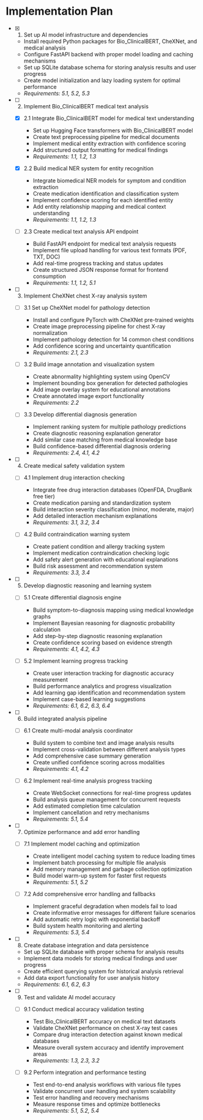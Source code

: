 # Implementation Plan

- [x] 1. Set up AI model infrastructure and dependencies



  - Install required Python packages for Bio_ClinicalBERT, CheXNet, and medical analysis
  - Configure FastAPI backend with proper model loading and caching mechanisms
  - Set up SQLite database schema for storing analysis results and user progress
  - Create model initialization and lazy loading system for optimal performance
  - _Requirements: 5.1, 5.2, 5.3_



- [ ] 2. Implement Bio_ClinicalBERT medical text analysis
  - [x] 2.1 Integrate Bio_ClinicalBERT model for medical text understanding


    - Set up Hugging Face transformers with Bio_ClinicalBERT model
    - Create text preprocessing pipeline for medical documents
    - Implement medical entity extraction with confidence scoring
    - Add structured output formatting for medical findings
    - _Requirements: 1.1, 1.2, 1.3_

  - [x] 2.2 Build medical NER system for entity recognition



    - Integrate biomedical NER models for symptom and condition extraction
    - Create medication identification and classification system
    - Implement confidence scoring for each identified entity
    - Add entity relationship mapping and medical context understanding
    - _Requirements: 1.1, 1.2, 1.3_

  - [ ] 2.3 Create medical text analysis API endpoint
    - Build FastAPI endpoint for medical text analysis requests
    - Implement file upload handling for various text formats (PDF, TXT, DOC)
    - Add real-time progress tracking and status updates
    - Create structured JSON response format for frontend consumption
    - _Requirements: 1.1, 1.2, 5.1_

- [ ] 3. Implement CheXNet chest X-ray analysis system
  - [ ] 3.1 Set up CheXNet model for pathology detection
    - Install and configure PyTorch with CheXNet pre-trained weights
    - Create image preprocessing pipeline for chest X-ray normalization
    - Implement pathology detection for 14 common chest conditions
    - Add confidence scoring and uncertainty quantification
    - _Requirements: 2.1, 2.3_

  - [ ] 3.2 Build image annotation and visualization system
    - Create abnormality highlighting system using OpenCV
    - Implement bounding box generation for detected pathologies
    - Add image overlay system for educational annotations
    - Create annotated image export functionality
    - _Requirements: 2.2_

  - [ ] 3.3 Develop differential diagnosis generation
    - Implement ranking system for multiple pathology predictions
    - Create diagnostic reasoning explanation generator
    - Add similar case matching from medical knowledge base
    - Build confidence-based differential diagnosis ordering
    - _Requirements: 2.4, 4.1, 4.2_

- [ ] 4. Create medical safety validation system
  - [ ] 4.1 Implement drug interaction checking
    - Integrate free drug interaction databases (OpenFDA, DrugBank free tier)
    - Create medication parsing and standardization system
    - Build interaction severity classification (minor, moderate, major)
    - Add detailed interaction mechanism explanations
    - _Requirements: 3.1, 3.2, 3.4_

  - [ ] 4.2 Build contraindication warning system
    - Create patient condition and allergy tracking system
    - Implement medication contraindication checking logic
    - Add safety alert generation with educational explanations
    - Build risk assessment and recommendation system
    - _Requirements: 3.3, 3.4_

- [ ] 5. Develop diagnostic reasoning and learning system
  - [ ] 5.1 Create differential diagnosis engine
    - Build symptom-to-diagnosis mapping using medical knowledge graphs
    - Implement Bayesian reasoning for diagnostic probability calculation
    - Add step-by-step diagnostic reasoning explanation
    - Create confidence scoring based on evidence strength
    - _Requirements: 4.1, 4.2, 4.3_

  - [ ] 5.2 Implement learning progress tracking
    - Create user interaction tracking for diagnostic accuracy measurement
    - Build performance analytics and progress visualization
    - Add learning gap identification and recommendation system
    - Implement case-based learning suggestions
    - _Requirements: 6.1, 6.2, 6.3, 6.4_

- [ ] 6. Build integrated analysis pipeline
  - [ ] 6.1 Create multi-modal analysis coordinator
    - Build system to combine text and image analysis results
    - Implement cross-validation between different analysis types
    - Add comprehensive case summary generation
    - Create unified confidence scoring across modalities
    - _Requirements: 4.1, 4.2_

  - [ ] 6.2 Implement real-time analysis progress tracking
    - Create WebSocket connections for real-time progress updates
    - Build analysis queue management for concurrent requests
    - Add estimated completion time calculation
    - Implement cancellation and retry mechanisms
    - _Requirements: 5.1, 5.4_

- [ ] 7. Optimize performance and add error handling
  - [ ] 7.1 Implement model caching and optimization
    - Create intelligent model caching system to reduce loading times
    - Implement batch processing for multiple file analysis
    - Add memory management and garbage collection optimization
    - Build model warm-up system for faster first requests
    - _Requirements: 5.1, 5.2_

  - [ ] 7.2 Add comprehensive error handling and fallbacks
    - Implement graceful degradation when models fail to load
    - Create informative error messages for different failure scenarios
    - Add automatic retry logic with exponential backoff
    - Build system health monitoring and alerting
    - _Requirements: 5.3, 5.4_

- [ ] 8. Create database integration and data persistence
  - Set up SQLite database with proper schema for analysis results
  - Implement data models for storing medical findings and user progress
  - Create efficient querying system for historical analysis retrieval
  - Add data export functionality for user analysis history
  - _Requirements: 6.1, 6.2, 6.3_

- [ ] 9. Test and validate AI model accuracy
  - [ ] 9.1 Conduct medical accuracy validation testing
    - Test Bio_ClinicalBERT accuracy on medical text datasets
    - Validate CheXNet performance on chest X-ray test cases
    - Compare drug interaction detection against known medical databases
    - Measure overall system accuracy and identify improvement areas
    - _Requirements: 1.3, 2.3, 3.2_

  - [ ] 9.2 Perform integration and performance testing
    - Test end-to-end analysis workflows with various file types
    - Validate concurrent user handling and system scalability
    - Test error handling and recovery mechanisms
    - Measure response times and optimize bottlenecks
    - _Requirements: 5.1, 5.2, 5.4_